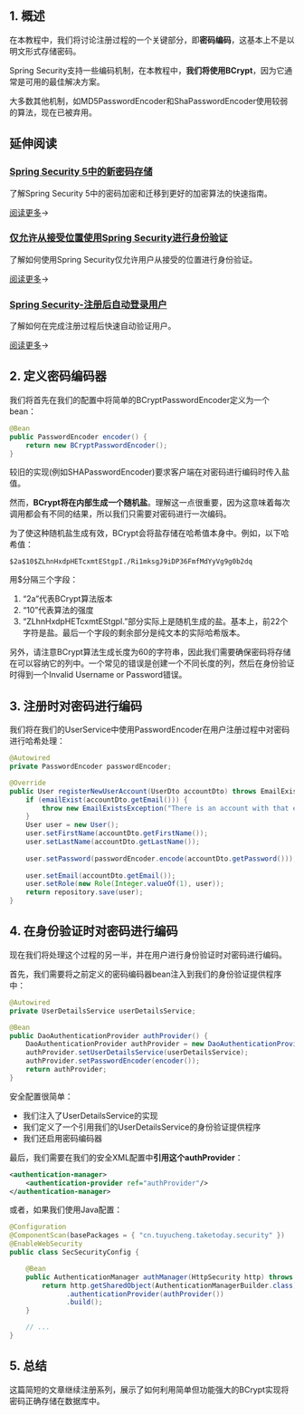 ## 1. 概述

在本教程中，我们将讨论注册过程的一个关键部分，即**密码编码**，这基本上不是以明文形式存储密码。

Spring Security支持一些编码机制，在本教程中，**我们将使用BCrypt**，因为它通常是可用的最佳解决方案。

大多数其他机制，如MD5PasswordEncoder和ShaPasswordEncoder使用较弱的算法，现在已被弃用。

## 延伸阅读

### [Spring Security 5中的新密码存储](https://www.baeldung.com/spring-security-5-password-storage)

了解Spring Security 5中的密码加密和迁移到更好的加密算法的快速指南。

[阅读更多](https://www.baeldung.com/spring-security-5-password-storage)→

### [仅允许从接受位置使用Spring Security进行身份验证](https://www.baeldung.com/spring-security-restrict-authentication-by-geography)

了解如何使用Spring Security仅允许用户从接受的位置进行身份验证。

[阅读更多](https://www.baeldung.com/spring-security-restrict-authentication-by-geography)→

### [Spring Security-注册后自动登录用户](https://www.baeldung.com/spring-security-auto-login-user-after-registration)

了解如何在完成注册过程后快速自动验证用户。

[阅读更多](https://www.baeldung.com/spring-security-auto-login-user-after-registration)→

## 2. 定义密码编码器

我们将首先在我们的配置中将简单的BCryptPasswordEncoder定义为一个bean：

```java
@Bean
public PasswordEncoder encoder() {
    return new BCryptPasswordEncoder();
}
```

较旧的实现(例如SHAPasswordEncoder)要求客户端在对密码进行编码时传入盐值。

然而，**BCrypt将在内部生成一个随机盐**。理解这一点很重要，因为这意味着每次调用都会有不同的结果，所以我们只需要对密码进行一次编码。

为了使这种随机盐生成有效，BCrypt会将盐存储在哈希值本身中。例如，以下哈希值：

```text
$2a$10$ZLhnHxdpHETcxmtEStgpI./Ri1mksgJ9iDP36FmfMdYyVg9g0b2dq
```

用$分隔三个字段：

1.  “2a”代表BCrypt算法版本
2.  “10”代表算法的强度
3.  “ZLhnHxdpHETcxmtEStgpI.”部分实际上是随机生成的盐。基本上，前22个字符是盐。最后一个字段的剩余部分是纯文本的实际哈希版本。

另外，请注意BCrypt算法生成长度为60的字符串，因此我们需要确保密码将存储在可以容纳它的列中。一个常见的错误是创建一个不同长度的列，然后在身份验证时得到一个Invalid Username or Password错误。

## 3. 注册时对密码进行编码

我们将在我们的UserService中使用PasswordEncoder在用户注册过程中对密码进行哈希处理：

```java
@Autowired
private PasswordEncoder passwordEncoder;

@Override
public User registerNewUserAccount(UserDto accountDto) throws EmailExistsException {
    if (emailExist(accountDto.getEmail())) {
        throw new EmailExistsException("There is an account with that email adress:" + accountDto.getEmail());
    }
    User user = new User();
    user.setFirstName(accountDto.getFirstName());
    user.setLastName(accountDto.getLastName());
    
    user.setPassword(passwordEncoder.encode(accountDto.getPassword()));
    
    user.setEmail(accountDto.getEmail());
    user.setRole(new Role(Integer.valueOf(1), user));
    return repository.save(user);
}
```

## 4. 在身份验证时对密码进行编码

现在我们将处理这个过程的另一半，并在用户进行身份验证时对密码进行编码。

首先，我们需要将之前定义的密码编码器bean注入到我们的身份验证提供程序中：

```java
@Autowired
private UserDetailsService userDetailsService;

@Bean
public DaoAuthenticationProvider authProvider() {
    DaoAuthenticationProvider authProvider = new DaoAuthenticationProvider();
    authProvider.setUserDetailsService(userDetailsService);
    authProvider.setPasswordEncoder(encoder());
    return authProvider;
}
```

安全配置很简单：

-   我们注入了UserDetailsService的实现
-   我们定义了一个引用我们的UserDetailsService的身份验证提供程序
-   我们还启用密码编码器

最后，我们需要在我们的安全XML配置中**引用这个authProvider**：

```xml
<authentication-manager>
    <authentication-provider ref="authProvider"/>
</authentication-manager>
```

或者，如果我们使用Java配置：

```java
@Configuration
@ComponentScan(basePackages = { "cn.tuyucheng.taketoday.security" })
@EnableWebSecurity
public class SecSecurityConfig {

    @Bean
    public AuthenticationManager authManager(HttpSecurity http) throws Exception {
        return http.getSharedObject(AuthenticationManagerBuilder.class)
              .authenticationProvider(authProvider())
              .build();
    }

    // ...
}
```

## 5. 总结

这篇简短的文章继续注册系列，展示了如何利用简单但功能强大的BCrypt实现将密码正确存储在数据库中。